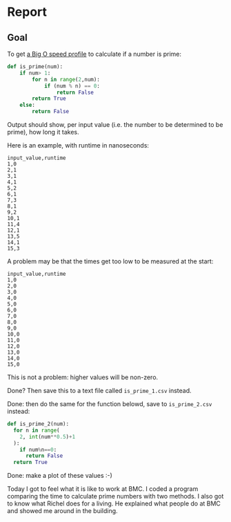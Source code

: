 # Report

## Goal

To get [a Big O speed profile](https://uppmax.github.io/programming_formalisms/optimisation/big_o)
to calculate if a number is prime:

```python
def is_prime(num):
    if num> 1:
        for n in range(2,num):
            if (num % n) == 0:
                return False
        return True
    else:
        return False
```

Output should show, per input value (i.e. the number to be
determined to be prime), how long it takes.

Here is an example, with runtime in nanoseconds:

```
input_value,runtime
1,0
2,1
3,1
4,1
5,2
6,1
7,3
8,1
9,2
10,1
11,4
12,1
13,5
14,1
15,3
```

A problem may be that the times get too low to be measured at the start:

```
input_value,runtime
1,0
2,0
3,0
4,0
5,0
6,0
7,0
8,0
9,0
10,0
11,0
12,0
13,0
14,0
15,0
```

This is not a problem: higher values will be non-zero.

Done? Then save this to a text file called `is_prime_1.csv` instead.

Done: then do the same for the function belowd, save to `is_prime_2.csv` instead:

```python
def is_prime_2(num):
  for n in range(
    2, int(num**0.5)+1
  ):
    if num%n==0:
      return False
  return True
```

Done: make a plot of these values :-)

Today I got to feel what it is like to work at BMC. I coded a program comparing the time to calculate prime numbers with two methods. I also got to know what Richel does for a living. He explained what people do at BMC and showed me around in the building.
